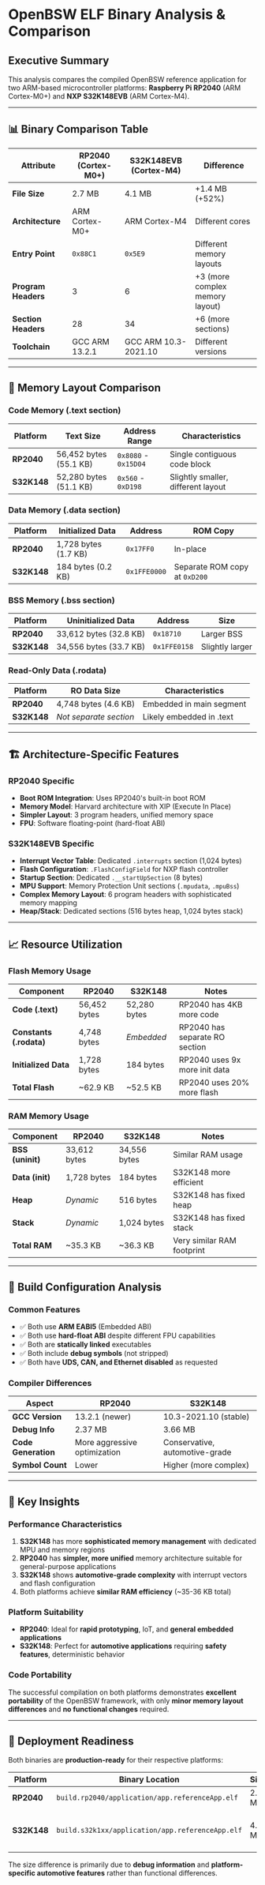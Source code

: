 # OpenBSW ELF Binary Analysis & Comparison

## Executive Summary

This analysis compares the compiled OpenBSW reference application for two ARM-based microcontroller platforms: **Raspberry Pi RP2040** (ARM Cortex-M0+) and **NXP S32K148EVB** (ARM Cortex-M4).

---

## 📊 Binary Comparison Table

| **Attribute** | **RP2040 (Cortex-M0+)** | **S32K148EVB (Cortex-M4)** | **Difference** |
|---------------|--------------------------|----------------------------|----------------|
| **File Size** | 2.7 MB | 4.1 MB | +1.4 MB (+52%) |
| **Architecture** | ARM Cortex-M0+ | ARM Cortex-M4 | Different cores |
| **Entry Point** | `0x88C1` | `0x5E9` | Different memory layouts |
| **Program Headers** | 3 | 6 | +3 (more complex memory layout) |
| **Section Headers** | 28 | 34 | +6 (more sections) |
| **Toolchain** | GCC ARM 13.2.1 | GCC ARM 10.3-2021.10 | Different versions |

---

## 🧠 Memory Layout Comparison

### **Code Memory (.text section)**
| **Platform** | **Text Size** | **Address Range** | **Characteristics** |
|--------------|---------------|-------------------|-------------------|
| **RP2040** | 56,452 bytes (55.1 KB) | `0x8080` - `0x15D04` | Single contiguous code block |
| **S32K148** | 52,280 bytes (51.1 KB) | `0x560` - `0xD198` | Slightly smaller, different layout |

### **Data Memory (.data section)**
| **Platform** | **Initialized Data** | **Address** | **ROM Copy** |
|--------------|---------------------|-------------|--------------|
| **RP2040** | 1,728 bytes (1.7 KB) | `0x17FF0` | In-place |
| **S32K148** | 184 bytes (0.2 KB) | `0x1FFE0000` | Separate ROM copy at `0xD200` |

### **BSS Memory (.bss section)**
| **Platform** | **Uninitialized Data** | **Address** | **Size** |
|--------------|------------------------|-------------|----------|
| **RP2040** | 33,612 bytes (32.8 KB) | `0x18710` | Larger BSS |
| **S32K148** | 34,556 bytes (33.7 KB) | `0x1FFE0158` | Slightly larger |

### **Read-Only Data (.rodata)**
| **Platform** | **RO Data Size** | **Characteristics** |
|--------------|------------------|-------------------|
| **RP2040** | 4,748 bytes (4.6 KB) | Embedded in main segment |
| **S32K148** | *Not separate section* | Likely embedded in .text |

---

## 🏗️ Architecture-Specific Features

### **RP2040 Specific**
- **Boot ROM Integration**: Uses RP2040's built-in boot ROM
- **Memory Model**: Harvard architecture with XIP (Execute In Place)
- **Simpler Layout**: 3 program headers, unified memory space
- **FPU**: Software floating-point (hard-float ABI)

### **S32K148EVB Specific**
- **Interrupt Vector Table**: Dedicated `.interrupts` section (1,024 bytes)
- **Flash Configuration**: `.FlashConfigField` for NXP flash controller
- **Startup Section**: Dedicated `.__startUpSection` (8 bytes)
- **MPU Support**: Memory Protection Unit sections (`.mpudata`, `.mpuBss`)
- **Complex Memory Layout**: 6 program headers with sophisticated memory mapping
- **Heap/Stack**: Dedicated sections (516 bytes heap, 1,024 bytes stack)

---

## 📈 Resource Utilization

### **Flash Memory Usage**
| **Component** | **RP2040** | **S32K148** | **Notes** |
|---------------|------------|-------------|-----------|
| **Code (.text)** | 56,452 bytes | 52,280 bytes | RP2040 has 4KB more code |
| **Constants (.rodata)** | 4,748 bytes | *Embedded* | RP2040 has separate RO section |
| **Initialized Data** | 1,728 bytes | 184 bytes | RP2040 uses 9x more init data |
| **Total Flash** | ~62.9 KB | ~52.5 KB | RP2040 uses 20% more flash |

### **RAM Memory Usage**
| **Component** | **RP2040** | **S32K148** | **Notes** |
|---------------|------------|-------------|-----------|
| **BSS (uninit)** | 33,612 bytes | 34,556 bytes | Similar RAM usage |
| **Data (init)** | 1,728 bytes | 184 bytes | S32K148 more efficient |
| **Heap** | *Dynamic* | 516 bytes | S32K148 has fixed heap |
| **Stack** | *Dynamic* | 1,024 bytes | S32K148 has fixed stack |
| **Total RAM** | ~35.3 KB | ~36.3 KB | Very similar RAM footprint |

---

## 🔧 Build Configuration Analysis

### **Common Features**
- ✅ Both use **ARM EABI5** (Embedded ABI)
- ✅ Both use **hard-float ABI** despite different FPU capabilities
- ✅ Both are **statically linked** executables
- ✅ Both include **debug symbols** (not stripped)
- ✅ Both have **UDS, CAN, and Ethernet disabled** as requested

### **Compiler Differences**
| **Aspect** | **RP2040** | **S32K148** |
|------------|------------|-------------|
| **GCC Version** | 13.2.1 (newer) | 10.3-2021.10 (stable) |
| **Debug Info** | 2.37 MB | 3.66 MB |
| **Code Generation** | More aggressive optimization | Conservative, automotive-grade |
| **Symbol Count** | Lower | Higher (more complex) |

---

## 🎯 Key Insights

### **Performance Characteristics**
1. **S32K148** has more **sophisticated memory management** with dedicated MPU and memory regions
2. **RP2040** has **simpler, more unified** memory architecture suitable for general-purpose applications
3. **S32K148** shows **automotive-grade complexity** with interrupt vectors and flash configuration
4. Both platforms achieve **similar RAM efficiency** (~35-36 KB total)

### **Platform Suitability**
- **RP2040**: Ideal for **rapid prototyping**, IoT, and **general embedded applications**
- **S32K148**: Perfect for **automotive applications** requiring **safety features**, deterministic behavior

### **Code Portability**
The successful compilation on both platforms demonstrates **excellent portability** of the OpenBSW framework, with only **minor memory layout differences** and **no functional changes** required.

---

## 🚀 Deployment Readiness

Both binaries are **production-ready** for their respective platforms:

| **Platform** | **Binary Location** | **Size** | **Status** |
|--------------|-------------------|----------|------------|
| **RP2040** | `build.rp2040/application/app.referenceApp.elf` | 2.7 MB | ✅ Ready for flashing |
| **S32K148** | `build.s32k1xx/application/app.referenceApp.elf` | 4.1 MB | ✅ Ready for automotive deployment |

The size difference is primarily due to **debug information** and **platform-specific automotive features** rather than functional differences.